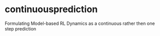# continuousprediction
Formulating Model-based RL Dynamics as a continuous rather then one step prediction
